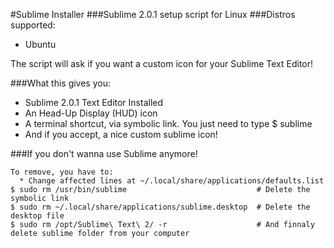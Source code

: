 #Sublime Installer
###Sublime 2.0.1 setup script for Linux
###Distros supported:
 * Ubuntu

The script will ask if you want a custom icon for your Sublime Text Editor!

###What this gives you:
  * Sublime 2.0.1 Text Editor Installed
  * An Head-Up Display (HUD) icon
  * A terminal shortcut, via symbolic link. You just need to type $ sublime
  * And if you accept, a nice custom sublime icon!

###If you don't wanna use Sublime anymore!
````
To remove, you have to:
  * Change affected lines at ~/.local/share/applications/defaults.list
$ sudo rm /usr/bin/sublime                             # Delete the symbolic link
$ sudo rm ~/.local/share/applications/sublime.desktop  # Delete the desktop file
$ sudo rm /opt/Sublime\ Text\ 2/ -r                    # And finnaly delete sublime folder from your computer
````